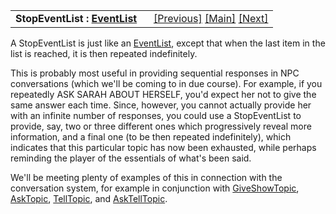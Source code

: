 <table width="100%" data-border="0" data-cellspacing="0"
data-cellpadding="3" data-bgcolor="#C0C0C0">
<colgroup>
<col style="width: 50%" />
<col style="width: 50%" />
</colgroup>
<tbody>
<tr>
<td style="text-align: left;"><strong>StopEventList : <a
href="eventlist.htm">EventList</a><br />
</strong></td>
<td style="text-align: right;"><a href="eventlist.htm">[Previous]</a> <a
href="generalintroduction.htm">[Main]</a> <a
href="cycliceventlist.htm">[Next]</a></td>
</tr>
</tbody>
</table>

  
A StopEventList is just like an [EventList](eventlist.htm), except that
when the last item in the list is reached, it is then repeated
indefinitely.  
  
This is probably most useful in providing sequential responses in NPC
conversations (which we'll be coming to in due course). For example, if
you repeatedly ASK SARAH ABOUT HERSELF, you'd expect her not to give the
same answer each time. Since, however, you cannot actually provide her
with an infinite number of responses, you could use a StopEventList to
provide, say, two or three different ones which progressively reveal
more information, and a final one (to be then repeated indefinitely),
which indicates that this particular topic has now been exhausted, while
perhaps reminding the player of the essentials of what's been said.  
  
We'll be meeting plenty of examples of this in connection with the
conversation system, for example in conjunction with
[GiveShowTopic](giveshowtopic.htm), [AskTopic](asktopic.htm),
[TellTopic](telltopic.htm), and [AskTellTopic](asktelltopic.htm).  
